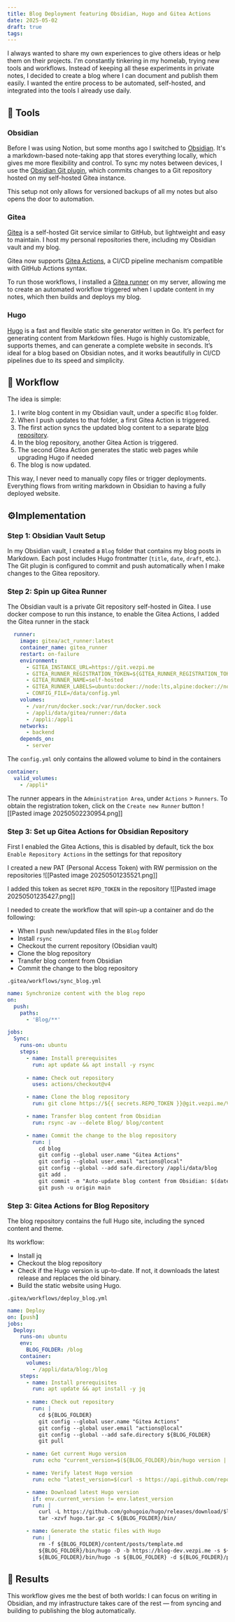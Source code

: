 ```yaml
---
title: Blog Deployment featuring Obsidian, Hugo and Gitea Actions
date: 2025-05-02
draft: true
tags:
---
```

I always wanted to share my own experiences to give others ideas or help them on their projects. I'm constantly tinkering in my homelab, trying new tools and workflows. Instead of keeping all these experiments in private notes, I decided to create a blog where I can document and publish them easily. I wanted the entire process to be automated, self-hosted, and integrated into the tools I already use daily.

## 🔧 Tools
### Obsidian

Before I was using Notion, but some months ago I switched to [Obsidian](https://obsidian.md/). It's a markdown-based note-taking app that stores everything locally, which gives me more flexibility and control. To sync my notes between devices, I use the [Obsidian Git plugin](https://github.com/denolehov/obsidian-git), which commits changes to a Git repository hosted on my self-hosted Gitea instance.

This setup not only allows for versioned backups of all my notes but also opens the door to automation.

### Gitea

[Gitea](https://gitea.io/) is a self-hosted Git service similar to GitHub, but lightweight and easy to maintain. I host my personal repositories there, including my Obsidian vault and my blog.

Gitea now supports [Gitea Actions](https://docs.gitea.com/usage/actions/overview), a CI/CD pipeline mechanism compatible with GitHub Actions syntax. 

To run those workflows, I installed a [Gitea runner](https://gitea.com/gitea/act_runner) on my server, allowing me to create an automated workflow triggered when I update content in my notes, which then builds and deploys my blog.

### Hugo

[Hugo](https://gohugo.io/) is a fast and flexible static site generator written in Go. It’s perfect for generating content from Markdown files. Hugo is highly customizable, supports themes, and can generate a complete website in seconds. It’s ideal for a blog based on Obsidian notes, and it works beautifully in CI/CD pipelines due to its speed and simplicity.

## 🔁 Workflow

The idea is simple:

1. I write blog content in my Obsidian vault, under a specific `Blog` folder.
2. When I push updates to that folder, a first Gitea Action is triggered.
3. The first action syncs the updated blog content to a separate [blog repository](https://git.vezpi.me/Vezpi/blog).
4. In the blog repository, another Gitea Action is triggered.
5. The second Gitea Action generates the static web pages while upgrading Hugo if needed
6. The blog is now updated.

This way, I never need to manually copy files or trigger deployments. Everything flows from writing markdown in Obsidian to having a fully deployed website.

## ⚙️Implementation

### Step 1: Obsidian Vault Setup

In my Obsidian vault, I created a `Blog` folder that contains my blog posts in Markdown. Each post includes Hugo frontmatter (`title`, `date`, `draft`, etc.). The Git plugin is configured to commit and push automatically when I make changes to the Gitea repository.

### Step 2: Spin up Gitea Runner

The Obsidian vault is a private Git repository self-hosted in Gitea. I use docker compose to run this instance, to enable the Gitea Actions, I added the Gitea runner in the stack
```yaml
  runner:
    image: gitea/act_runner:latest
    container_name: gitea_runner
    restart: on-failure
    environment:
      - GITEA_INSTANCE_URL=https://git.vezpi.me
      - GITEA_RUNNER_REGISTRATION_TOKEN=${GITEA_RUNNER_REGISTRATION_TOKEN}$
      - GITEA_RUNNER_NAME=self-hosted
      - GITEA_RUNNER_LABELS=ubuntu:docker://node:lts,alpine:docker://node:lts-alpine
      - CONFIG_FILE=/data/config.yml
    volumes:
      - /var/run/docker.sock:/var/run/docker.sock
      - /appli/data/gitea/runner:/data
      - /appli:/appli
    networks:
      - backend
    depends_on:
      - server
```

The `config.yml` only contains the allowed volume to bind in the containers
```yaml
container:
  valid_volumes:
    - /appli*
```

The runner appears in the `Administration Area`, under `Actions` > `Runners`. To obtain the registration token, click on the `Create new Runner` button
![[Pasted image 20250502230954.png]]

### Step 3: Set up Gitea Actions for Obsidian Repository

First I enabled the Gitea Actions, this is disabled by default, tick the box `Enable Repository Actions`  in the settings for that repository

I created a new PAT (Personal Access Token) with RW permission on the repositories
![[Pasted image 20250501235521.png]]

I added this token as secret `REPO_TOKEN` in the repository
![[Pasted image 20250501235427.png]]

I needed to create the workflow that will spin-up a container and do the following:
- When I push new/updated files in the `Blog` folder
- Install `rsync`
- Checkout the current repository (Obsidian vault)
- Clone the blog repository
- Transfer blog content from Obsidian
- Commit the change to the blog repository

`.gitea/workflows/sync_blog.yml`
```yaml
name: Synchronize content with the blog repo
on:
  push:
    paths:
      - 'Blog/**' 

jobs:
  Sync:
    runs-on: ubuntu
    steps:
      - name: Install prerequisites
        run: apt update && apt install -y rsync
        
      - name: Check out repository
        uses: actions/checkout@v4

      - name: Clone the blog repository
        run: git clone https://${{ secrets.REPO_TOKEN }}@git.vezpi.me/Vezpi/blog.git 

      - name: Transfer blog content from Obsidian
        run: rsync -av --delete Blog/ blog/content

      - name: Commit the change to the blog repository
        run: |
          cd blog
          git config --global user.name "Gitea Actions"
          git config --global user.email "actions@local"
          git config --global --add safe.directory /appli/data/blog
          git add .
          git commit -m "Auto-update blog content from Obsidian: $(date '+%F %T')" || echo "Nothing to commit"
          git push -u origin main
```

### Step 3: Gitea Actions for Blog Repository

The blog repository contains the full Hugo site, including the synced content and theme.

Its workflow:
- Install jq
- Checkout the blog repository
- Check if the Hugo version is up-to-date. If not, it downloads the latest release and replaces the old binary.
- Build the static website using Hugo.

`.gitea/workflows/deploy_blog.yml`
```yaml
name: Deploy
on: [push]
jobs:
  Deploy:
    runs-on: ubuntu
    env:
      BLOG_FOLDER: /blog
    container:
      volumes:
        - /appli/data/blog:/blog
    steps:
      - name: Install prerequisites
        run: apt update && apt install -y jq
        
      - name: Check out repository
        run: |
          cd ${BLOG_FOLDER}
          git config --global user.name "Gitea Actions"
          git config --global user.email "actions@local"
          git config --global --add safe.directory ${BLOG_FOLDER}
          git pull

      - name: Get current Hugo version
        run: echo "current_version=$(${BLOG_FOLDER}/bin/hugo version | grep -oE 'v[0-9]+\.[0-9]+\.[0-9]+')" | tee -a $GITEA_ENV

      - name: Verify latest Hugo version
        run: echo "latest_version=$(curl -s https://api.github.com/repos/gohugoio/hugo/releases/latest | jq -r .tag_name)" | tee -a $GITEA_ENV

      - name: Download latest Hugo version
        if: env.current_version != env.latest_version
        run: |
          curl -L https://github.com/gohugoio/hugo/releases/download/$latest_version/hugo_extended_${latest_version#v}_Linux-64bit.tar.gz -o hugo.tar.gz
          tar -xzvf hugo.tar.gz -C ${BLOG_FOLDER}/bin/

      - name: Generate the static files with Hugo
        run: |
          rm -f ${BLOG_FOLDER}/content/posts/template.md
          ${BLOG_FOLDER}/bin/hugo -D -b https://blog-dev.vezpi.me -s ${BLOG_FOLDER} -d ${BLOG_FOLDER}/private
          ${BLOG_FOLDER}/bin/hugo -s ${BLOG_FOLDER} -d ${BLOG_FOLDER}/public

```

## 🚀 Results

This workflow gives me the best of both worlds: I can focus on writing in Obsidian, and my infrastructure takes care of the rest — from syncing and building to publishing the blog automatically.

